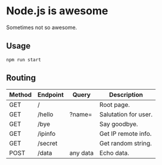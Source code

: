 # Node.js is awesome

Sometimes not so awesome.


## Usage

```shell
npm run start
```


## Routing

| Method |  Endpoint  |       Query       |     Description      |
|--------|------------|-------------------|----------------------|
| GET    | /          |                   | Root page.           |
| GET    | /hello     | ?name=<username>  | Salutation for user. |
| GET    | /bye       |                   | Say goodbye.         |
| GET    | /ipinfo    |                   | Get IP remote info.  |
| GET    | /secret    |                   | Get random string.   |
| POST   | /data      | any data          | Echo data.           |
